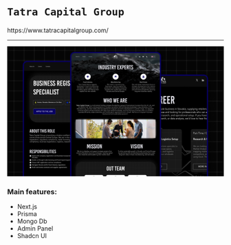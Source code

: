 <h1 class="red-text"><code>Tatra Capital Group</code>
</h1>
https://www.tatracapitalgroup.com/

<hr/>

<img width="1680" alt="Screenshot" src="./bg.png">

### Main features: 
 - Next.js 
 - Prisma
 - Mongo Db
 - Admin Panel
 - Shadcn UI
 
